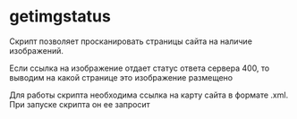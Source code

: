 # getimgstatus

Скрипт позволяет просканировать страницы сайта на наличие изображений. 

Если ссылка на изображение отдает статус ответа сервера 400, то выводим на какой странице это изображение размещено

Для работы скрипта необходима ссылка на карту сайта в формате .xml. При запуске скрипта он ее запросит
